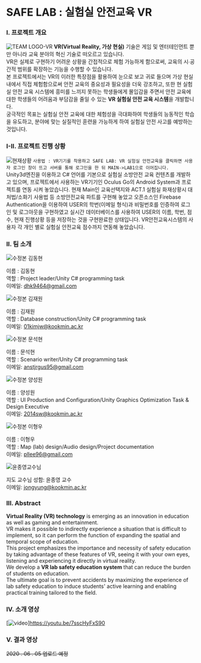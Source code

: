 # SAFE LAB : 실험실 안전교육 VR 


### I. 프로젝트 개요
![TEAM LOGO-VR](https://user-images.githubusercontent.com/42829348/77231036-ac3e5f00-6bdb-11ea-9b26-106f53e9e7c6.jpg)
 **VR(Virtual Reality, 가상 현실)** 기술은 게임 및 엔터테인먼트 뿐만 아니라 교육 분야의 혁신 기술로 떠오르고 있습니다. <br>
VR은 실제로 구현하기 어려운 상황을 간접적으로 체험 가능하게 함으로써, 교육의 시∙공간적 범위를 확장하는 기능을 수행할 수 있습니다.<br>
본 프로젝트에서는 VR의 이러한 특장점을 활용하여 눈으로 보고 귀로 들으며 가상 현실 내에서 직접 체험함으로써 안전 교육의 중요성과 필요성을 더욱 강조하고, 또한 현 실험실 안전 교육 시스템에 흥미를 느끼지 못하는 학생들에게 몰입감을 주면서 안전 교육에 대한 학생들의 어려움과 부담감을 줄일 수 있는 **VR 실험실 안전 교육 시스템**을 개발합니다. <br> 
궁극적인 목표는 실험실 안전 교육에 대한 체험성을 극대화하여 학생들의 능동적인 학습을 유도하고, 분야에 맞는 실질적인 훈련을 가능하게 하여 실험실 안전 사고를 예방하는 것입니다.

### I-II. 프로젝트 진행 상황
![현재상황](https://user-images.githubusercontent.com/42829348/79736586-fb8bc280-8334-11ea-8965-2f2dccd34e7b.png)
`사용법 : VR기기를 착용하고 SAFE LAB: VR 실험실 안전교육을 클릭하면 사용자 로그인 창이 뜨고 서버를 통해 로그인을 한 뒤 MAIN->LAB1으로 이어집니다.`<br>
Unity3d엔진을 이용하고 C# 언어를 기본으로 실험실 소방안전 교육 컨텐츠를 개발하고 있으며, 프로젝트에서 사용하는 VR기기인 Oculus Go의 Android System과 프로젝트를 연동 시켜 놓았습니다. 
현재 Main인 교육선택지와 ACT.1 실험실 화재상황시 대처법/소화기 사용법 등 소방안전교육 파트를 구현해 놓았고 오픈소스인 Firebase Authentication을 이용하여 USER의 학번(이메일 형식)과 비밀번호를 인증하여 로그인 및 로그아웃을 구현하였고 실시간 데이터베이스를 사용하여 USER의 이름, 학번, 점수, 현재 진행상황 등을 저장하는 것을 구현완료한 상태입니다.
 VR안전교육시스템의 사용자 각 개인 별로 실험실 안전교육 점수까지 연동해 놓았습니다.<br>

### II. 팀 소개

![수정본 김동현](https://user-images.githubusercontent.com/42829348/77139872-009ded80-6abb-11ea-8afb-6df7b258adcf.jpg)<br>

이름 : 김동현<br>
역할 : Project leader/Unity C# programming task<br>
이메일: dhk9464@gmail.com   


![수정본 김재원](https://user-images.githubusercontent.com/42829348/77139918-2b884180-6abb-11ea-9cd5-3db38e06887b.jpg)<br>

이름 : 김재원<br>
역할 : Database construction/Unity C# programming task<br>
이메일: 01kimjw@kookmin.ac.kr   


![수정본 문석현](https://user-images.githubusercontent.com/42829348/77139931-34791300-6abb-11ea-80c0-c236d9c64606.jpg)<br>

이름 : 문석현<br>
역할 : Scenario writer/Unity C# programming task<br>
이메일: anstjrgus95@gmail.com   


![수정본 양성원](https://user-images.githubusercontent.com/42829348/77139951-435fc580-6abb-11ea-8fa8-16f068c19113.jpg)<br>

이름 : 양성원<br>
역할 : UI Production and Configuration/Unity Graphics Optimization Task & Design Executive<br>
이메일: 2014sw@kookmin.ac.kr   


![수정본 이형우](https://user-images.githubusercontent.com/42829348/77139962-4e1a5a80-6abb-11ea-9d2f-32406a6c87cc.jpg)<br>

이름 : 이형우<br>
역할 : Map (lab) design/Audio design/Project documentation<br>
이메일: pllee96@gmail.com    


![윤종영교수님](https://user-images.githubusercontent.com/42829348/77141422-3396b000-6ac0-11ea-8438-773f0cdf3430.png)<br>

지도 교수님 성함: 윤종영 교수<br>
이메일: jongyung@kookmin.ac.kr

### III. Abstract
**Virtual Reality (VR) technology** is emerging as an innovation in education as well as gaming and entertainment.<br>
VR makes it possible to indirectly experience a situation that is difficult to implement, so it can perform the function of expanding the spatial and temporal scope of education.<br>
This project emphasizes the importance and necessity of safety education by taking advantage of these features of VR, seeing it with your own eyes, listening and experiencing it directly in virtual reality. <br>
We develop a **VR lab safety education system** that can reduce the burden of students on education.<br>
The ultimate goal is to prevent accidents by maximizing the experience of lab safety education to induce students' active learning and enabling practical training tailored to the field.<br>

### IV. 소개 영상
[![video](https://user-images.githubusercontent.com/42829348/77231783-75b71300-6be0-11ea-969a-a83e39c3c380.jpg)]https://youtu.be/7sscHyFxS90<br>

### V. 결과 영상
~~2020 . 06 . 05 업로드 예정~~
